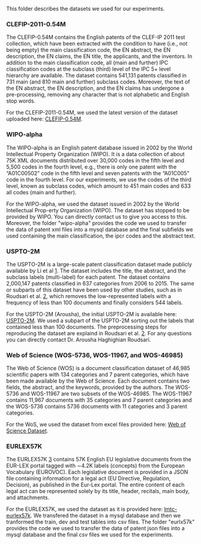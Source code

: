 This folder describes the datasets we used for our experiments.

### CLEFIP-2011-0.54M
The CLEFIP-0.54M contains the English patents of the CLEF-IP 2011 test collection, which have been extracted with the condition to have (i.e., not being empty) the main classification code, the EN abstract, the EN description, the EN claims, the EN title, the applicants, and the inventors. In addition to the main classification code, all (main and further) IPC classification codes at the subclass (third) level of the IPC 5+ level hierarchy are available. The dataset contains 541,131 patents classified in 731 main (and 810 main and further) subclass codes. Moreover, the text of the EN abstract, the EN description, and the EN claims has undergone a pre-processing, removing any character that is not alphabetic and English stop words.

For the CLEFIP-2011-0.54M, we used the latest version of the dataset uploaded here: [CLEFIP-0.54M](https://github.com/ekamater/CLEFIP-0.54M).

### WIPO-alpha
The WIPO-alpha is an English patent database issued in 2002 by the World Intellectual Property Organization (WIPO). It is a data collection of about 75K XML documents distributed over 30,000 codes in the fifth level and 5,500 codes in the fourth level, e.g., there is only one patent with the “A01C00502” code in the fifth level and seven patents with the “A01C005” code in the fourth level. For our experiments, we use the codes of the third level, known as subclass codes, which amount to 451 main codes and 633 all codes (main and further).

For the WIPO-alpha, we used the dataset issued in 2002 by the World Intellectual Prop-erty Organization (WIPO). The dataset has stopped to be provided by WIPO. You can directly contact us to give you access to this. Moreover, the folder "wipo-alpha" provides the code we used to transfer the data of patent xml files into a mysql database and the final subfields we used containing the main classification, the ipcr codes and the abstract text. 

### USPTO-2M
The USPTO-2M is a large-scale patent classification dataset made publicly available by Li et al [1](https://link.springer.com/article/10.1007/s11192-018-2905-5). The dataset includes the title, the abstract, and the subclass labels (multi-label) for each patent. The dataset contains 2,000,147 patents classified in 637 categories from 2006 to 2015. The same or subparts of this dataset have been used by other studies, such as in Roudsari et al. [2](https://link.springer.com/article/10.1007/s11192-021-04179-4), which removes the low-represented labels with a frequency of less than 100 documents and finally considers 544 labels.

For the USPTO-2M (Arousha), the initial USPTO-2M is available here: [USPTO-2M](https://github.com/JasonHoou/USPTO-2M). We used a subpart of the USPTO-2M sorting out the labels that contained less than 100 documents. The preprocessing steps for reproducing the dataset are explaind in Roudsari et al. [2](https://link.springer.com/article/10.1007/s11192-021-04179-4). For any questions you can directly contact Dr. Arousha Haghighian Roudsari.

### Web of Science (WOS-5736, WOS-11967, and WOS-46985)
The Web of Science (WOS) is a document classification dataset of 46,985 scientific papers with 134 categories and 7 parent categories, which have been made available by the Web of Science. Each document contains two fields, the abstract, and the keywords, provided by the authors. The WOS-5736 and WOS-11967 are two subsets of the WOS-46985. The WOS-11967 contains 11,967 documents with 35 categories and 7 parent categories and the WOS-5736 contains 5736 documents with 11 categories and 3 parent categories.

For the WoS, we used the dataset from excel files provided here: [Web of Science Dataset](https://data.mendeley.com/datasets/9rw3vkcfy4/6).

### EURLEX57K
The EURLEX57K [3](https://aclanthology.org/P19-1636/) contains 57K English EU legislative documents from the EUR-LEX portal tagged with ∼4.2K labels (concepts) from the European Vocabulary (EUROVOC). Each legislative document is provided in a JSON file containing information for a legal act (EU Directive, Regulation, Decision), as published in the Eur-Lex portal. The entire content of each legal act can be represented solely by its title, header, recitals, main body, and attachments.

For the EURLEX57K, we used the dataset as it is provided here: [lmtc-eurlex57k](https://github.com/iliaschalkidis/lmtc-eurlex57k). We transfered the dataset in a mysql database and then we tranformed the train, dev and test tables into csv files. The folder "eurlx57k" provides the code we used to transfer the data of patent json files into a mysql database and the final csv files we used for the experiments. 

